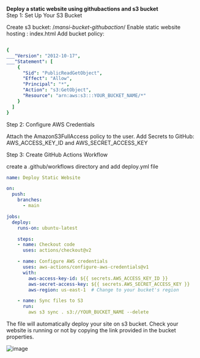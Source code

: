 **Deploy a static website using githubactions and s3 bucket**                                                                                                                       
Step 1: Set Up Your S3 Bucket

Create s3 bucket: /*mansi-bucket-githubaction*/
Enable static website hosting : index.html
Add bucket policy:


```yml

{
___"Version": "2012-10-17",
___"Statement": [
    {
      "Sid": "PublicReadGetObject",
      "Effect": "Allow",
      "Principal": "*",
      "Action": "s3:GetObject",
      "Resource": "arn:aws:s3:::YOUR_BUCKET_NAME/*"
    }
  ]
}

```


Step 2: Configure AWS Credentials

Attach the AmazonS3FullAccess policy to the user.
Add Secrets to GitHub: AWS_ACCESS_KEY_ID and AWS_SECRET_ACCESS_KEY

Step 3: Create GitHub Actions Workflow

create a .github/workflows directory and add deploy.yml file

```yml
name: Deploy Static Website

on:
  push:
    branches:
      - main

jobs:
  deploy:
    runs-on: ubuntu-latest

    steps:
    - name: Checkout code
      uses: actions/checkout@v2

    - name: Configure AWS credentials
      uses: aws-actions/configure-aws-credentials@v1
      with:
        aws-access-key-id: ${{ secrets.AWS_ACCESS_KEY_ID }}
        aws-secret-access-key: ${{ secrets.AWS_SECRET_ACCESS_KEY }}
        aws-region: us-east-1  # Change to your bucket's region

    - name: Sync files to S3
      run:
        aws s3 sync . s3://YOUR_BUCKET_NAME --delete
```

The file will automatically deploy your site on s3 bucket.
Check your website is running or not by copying the link provided in the bucket properties.

![image](https://github.com/user-attachments/assets/7f38105a-4369-42a9-a043-408daf748d20)



